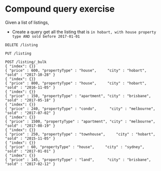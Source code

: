 # Compound query exercise
Given a list of listings, 
* Create a query get all the listing that is `in hobart, with house property type AND sold before 2017-01-01`

```text
DELETE /listing

PUT /listing

POST /listing/_bulk
{ "index": {}}
{ "price" : 600, "propertyType" : "house",     "city" : "hobart",    "sold" : "2017-10-28" }
{ "index": {}}
{ "price" : 800, "propertyType" : "house",     "city" : "hobart",    "sold" : "2016-11-05" }
{ "index": {}}
{ "price" : 150, "propertyType" : "apartment", "city" : "brisbane",  "sold" : "2017-05-18" }
{ "index": {}}
{ "price" : 240, "propertyType" : "condo",      "city" : "melbourne", "sold" : "2017-07-02" }
{ "index": {}}
{ "price" : 1500, "propertyType" : "apartment", "city" : "melbourne", "sold" : "2017-08-19" }
{ "index": {}}
{ "price" : 250, "propertyType" : "townhouse",     "city" : "hobart",    "sold" : "2015-11-05" }
{ "index": {}}
{ "price" : 60, "propertyType" : "house",     "city" : "sydney",    "sold" : "2017-01-01" }
{ "index": {}}
{ "price" : 145, "propertyType" : "land",      "city" : "brisbane",  "sold" : "2017-02-12" }

```
